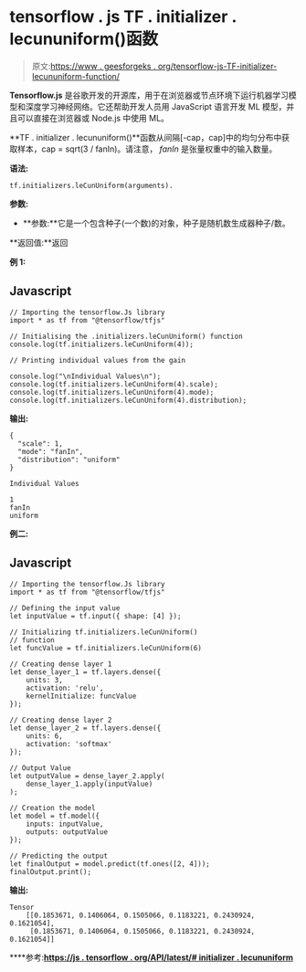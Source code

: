 # tensorflow . js TF . initializer . lecununiform()函数

> 原文:[https://www . geesforgeks . org/tensorflow-js-TF-initializer-lecununiform-function/](https://www.geeksforgeeks.org/tensorflow-js-tf-initializers-lecununiform-function/)

**Tensorflow.js** 是谷歌开发的开源库，用于在浏览器或节点环境下运行机器学习模型和深度学习神经网络。它还帮助开发人员用 JavaScript 语言开发 ML 模型，并且可以直接在浏览器或 Node.js 中使用 ML。

**TF . initializer . lecununiform()**函数从间隔[-cap，cap]中的均匀分布中获取样本，cap = sqrt(3 / fanIn)。请注意， *fanIn* 是张量权重中的输入数量。

**语法:**

```
tf.initializers.leCunUniform(arguments).
```

**参数:**

*   **参数:**它是一个包含种子(一个数)的对象，种子是随机数生成器种子/数。

**返回值:**返回

****例 1:****

## **Javascript**

```
// Importing the tensorflow.Js library
import * as tf from "@tensorflow/tfjs"

// Initialising the .initializers.leCunUniform() function
console.log(tf.initializers.leCunUniform(4));

// Printing individual values from the gain

console.log("\nIndividual Values\n");
console.log(tf.initializers.leCunUniform(4).scale);
console.log(tf.initializers.leCunUniform(4).mode);
console.log(tf.initializers.leCunUniform(4).distribution);
```

****输出:****

```
{
  "scale": 1,
  "mode": "fanIn",
  "distribution": "uniform"
}

Individual Values

1
fanIn
uniform
```

****例二:****

## **Javascript**

```
// Importing the tensorflow.Js library
import * as tf from "@tensorflow/tfjs"

// Defining the input value
let inputValue = tf.input({ shape: [4] });

// Initializing tf.initializers.leCunUniform()
// function
let funcValue = tf.initializers.leCunUniform(6)

// Creating dense layer 1
let dense_layer_1 = tf.layers.dense({
    units: 3,
    activation: 'relu',
    kernelInitialize: funcValue
});

// Creating dense layer 2
let dense_layer_2 = tf.layers.dense({
    units: 6,
    activation: 'softmax'
});

// Output Value
let outputValue = dense_layer_2.apply(
    dense_layer_1.apply(inputValue)
);

// Creation the model
let model = tf.model({
    inputs: inputValue,
    outputs: outputValue
});

// Predicting the output
let finalOutput = model.predict(tf.ones([2, 4]));
finalOutput.print();
```

****输出:****

```
Tensor
    [[0.1853671, 0.1406064, 0.1505066, 0.1183221, 0.2430924, 0.1621054],
     [0.1853671, 0.1406064, 0.1505066, 0.1183221, 0.2430924, 0.1621054]]
```

****参考:**[https://js . tensorflow . org/API/latest/# initializer . lecununiform](https://js.tensorflow.org/api/latest/#initializers.leCunUniform)**